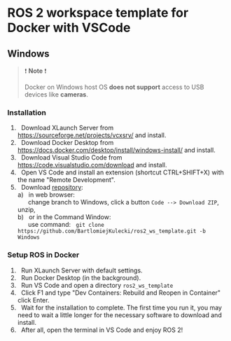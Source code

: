 # ROS 2 workspace template for Docker with VSCode

## Windows

> :exclamation: **Note** :exclamation:
> 
> Docker on Windows host OS **does not support** access to USB devices like **cameras**. 

### Installation

1. &nbsp; Download XLaunch Server from https://sourceforge.net/projects/vcxsrv/ and install.
2. &nbsp; Download Docker Desktop from https://docs.docker.com/desktop/install/windows-install/ and install.
3. &nbsp; Download Visual Studio Code from https://code.visualstudio.com/download and install.
4. &nbsp; Open VS Code and install an extension (shortcut CTRL+SHIFT+X) with the name "Remote Development".
5. &nbsp; Download [repository](https://github.com/BartlomiejKulecki/ros2_ws_template/tree/Windows):\
  a) &nbsp; in web browser:\
     &nbsp; &nbsp; &nbsp; change branch to Windows, click a button `Code --> Download ZIP`, unzip,\
  b) &nbsp; or in the Command Window:\
     &nbsp; &nbsp; &nbsp; use command: &nbsp; `git clone https://github.com/BartlomiejKulecki/ros2_ws_template.git -b Windows`


### Setup ROS in Docker

1. &nbsp; Run XLaunch Server with default settings.
2. &nbsp; Run Docker Desktop (in the background).
3. &nbsp; Run VS Code and open a directory `ros2_ws_template`
4. &nbsp; Click F1 and type "Dev Containers: Rebuild and Reopen in Container" click Enter.
5. &nbsp; Wait for the installation to complete. The first time you run it, you may need to wait a little longer for the necessary software to download and install.
6. &nbsp; After all, open the terminal in VS Code and enjoy ROS 2!

